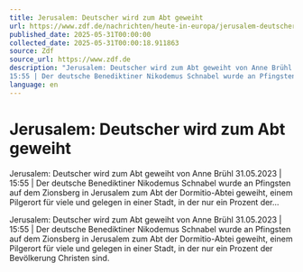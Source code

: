 ```yaml
---
title: Jerusalem: Deutscher wird zum Abt geweiht
url: https://www.zdf.de/nachrichten/heute-in-europa/jerusalem-deutscher-wird-zum-abt-geweiht-100.html
published_date: 2025-05-31T00:00:00
collected_date: 2025-05-31T00:00:18.911863
source: Zdf
source_url: https://www.zdf.de
description: "Jerusalem: Deutscher wird zum Abt geweiht von Anne Brühl 31.05.2023 |
15:55 | Der deutsche Benediktiner Nikodemus Schnabel wurde an Pfingsten auf dem Zionsberg in Jerusalem zum Abt der Dormitio-Abtei geweiht, einem Pilgerort für viele und gelegen in einer Stadt, in der nur ein Prozent der..."
language: en
---
```


# Jerusalem: Deutscher wird zum Abt geweiht

Jerusalem: Deutscher wird zum Abt geweiht von Anne Brühl 31.05.2023 |
15:55 | Der deutsche Benediktiner Nikodemus Schnabel wurde an Pfingsten auf dem Zionsberg in Jerusalem zum Abt der Dormitio-Abtei geweiht, einem Pilgerort für viele und gelegen in einer Stadt, in der nur ein Prozent der...

Jerusalem: Deutscher wird zum Abt geweiht von Anne Brühl 31.05.2023 |
15:55 | Der deutsche Benediktiner Nikodemus Schnabel wurde an Pfingsten auf dem Zionsberg in Jerusalem zum Abt der Dormitio-Abtei geweiht, einem Pilgerort für viele und gelegen in einer Stadt, in der nur ein Prozent der Bevölkerung Christen sind.